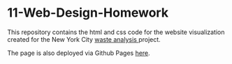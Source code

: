 # 11-Web-Design-Homework

This repository contains the html and css code for the website visualization created for the New York City <a href="https://github.com/tedi529/NewYorkWaste"> waste analysis </a> project. 

The page is also deployed via Github Pages <a href="https://tedi529.github.io/"> here</a>.
